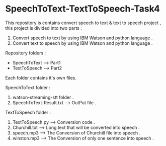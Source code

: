 # SpeechToText-TextToSpeech-Task4
This repository is contains convert speech to text & text to speech project , this project is divided into two parts :
1. Convert speech to text by using IBM Watson and python language .
2. Convert text to speech by using IBM Watson and python language .

Repository folders :
- SpeechToText --> Part1
- TextToSpeech --> Part2

Each folder contains it's own files.

SpeechToText folder :
1. watson-streaming-stt folder .
2. SpeechToText-Result.txt --> OutPut file .

TextToSpeech folder :
1. TextToSpeech.py --> Conversion code .
2. Churchill.txt --> Long text that will be converted into speech .
3. speech.mp3 --> The Conversion of Churchill file into speech .
4. winston.mp3 --> The Conversion of only one sentence into speech .
